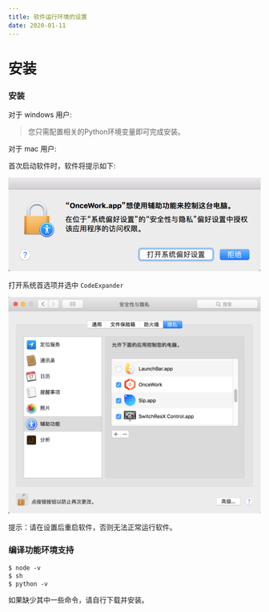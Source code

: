 ```yaml
---
title: 软件运行环境的设置
date: 2020-01-11
---
```


# 安装

### 安装

对于 windows 用户:

> 您只需配置相关的Python环境变量即可完成安装。

对于 mac 用户:

首次启动软件时，软件将提示如下:

![](./img/installation-tips.png)

打开系统首选项并选中 `CodeExpander`

![](./img/installation-lock.png)

提示：请在设置后重启软件，否则无法正常运行软件。

### 编译功能环境支持

```text
$ node -v
$ sh
$ python -v
```

如果缺少其中一些命令，请自行下载并安装。


